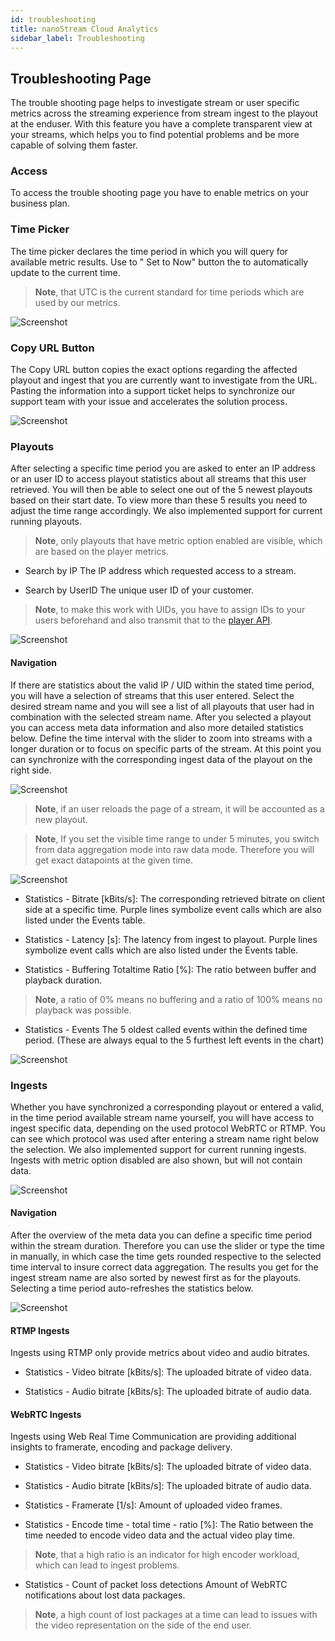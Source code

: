```yaml
---
id: troubleshooting
title: nanoStream Cloud Analytics
sidebar_label: Troubleshooting
---
```


## Troubleshooting Page

The trouble shooting page helps to investigate stream or user specific metrics across the streaming experience from stream ingest to the playout at the enduser. With this feature you have a complete transparent view at your streams, which helps you to find potential problems and be more capable of solving them faster.
    
### Access

To access the trouble shooting page you have to enable metrics on your business plan.

### Time Picker

The time picker declares the time period in which you will query for available metric results. Use to " Set to Now" button the to automatically update to the current time.

> **Note**, that UTC is the current standard for time periods which are used by our metrics.

![Screenshot](/img/cloud/analytics/troubleshooting/time_picker.png)

### Copy URL Button

The Copy URL button copies the exact options regarding the affected playout and ingest that you are currently want to investigate from the URL. Pasting the information into a support ticket helps to synchronize our support team with your issue and accelerates the solution process.

![Screenshot](/img/cloud/analytics/troubleshooting/copy_URL.png)

### Playouts

After selecting a specific time period you are asked to enter an IP address or an user ID to access playout statistics about all streams that this user retrieved. You will then be able to select one out of the 5 newest playouts based on their start date. To view more than these 5 results you need to adjust the time range accordingly. We also implemented support for current running playouts.

> **Note**, only playouts that have metric option enabled are visible, which are based on the player metrics.  
    
   - Search by IP
   The IP address which requested access to a stream.
    
   - Search by UserID
   The unique user ID of your customer. 

> **Note**, to make this work with UIDs, you have to assign IDs to your users beforehand and also transmit that to the [player API](https://docs.nanocosmos.de/docs/nanoplayer/nanoplayer_player_metrics/#how-to-use).

![Screenshot](/img/cloud/analytics/troubleshooting/playouts.png)
    
#### Navigation

If there are statistics about the valid IP / UID within the stated time period, you will have a selection of streams that this user entered. Select the desired stream name and you will see a list of all playouts that user had in combination with the selected stream name. After you selected a playout you can access meta data information and also more detailed statistics below. Define the time interval with the slider to zoom into streams with a longer duration or to focus on specific parts of the stream. At this point you can synchronize with the corresponding ingest data of the playout on the right side.

![Screenshot](/img/cloud/analytics/troubleshooting/metadata.png)

> **Note**, if an user reloads the page of a stream, it will be accounted as a new playout. 

> **Note**, If you set the visible time range to under 5 minutes, you switch from data aggregation mode into raw data mode. Therefore you will get exact datapoints at the given time. 

![Screenshot](/img/cloud/analytics/troubleshooting/raw_mode.png)

   - Statistics - Bitrate [kBits/s]:
   The corresponding retrieved bitrate on client side at a specific time. Purple lines symbolize event calls which are also listed under the Events table.

   - Statistics - Latency [s]:
   The latency from ingest to playout. Purple lines symbolize event calls which are also listed under the Events table.

   - Statistics - Buffering Totaltime Ratio [%]:
   The ratio between buffer and playback duration. 
   
   > **Note**, a ratio of 0% means no buffering and a ratio of 100% means no playback was possible.

   - Statistics - Events
   The 5 oldest called events within the defined time period. (These are always equal to the 5 furthest left events in the chart)

![Screenshot](/img/cloud/analytics/troubleshooting/statistics_playout.png)
        

### Ingests

Whether you have synchronized a corresponding playout or entered a valid, in the time period available stream name yourself, you will have access to ingest specific data, depending on the used protocol WebRTC or RTMP. You can see which protocol was used after entering a stream name right below the selection. We also implemented support for current running ingests. Ingests with metric option disabled are also shown, but will not contain data.

![Screenshot](/img/cloud/analytics/troubleshooting/ingests.png)

#### Navigation

After the overview of the meta data you can define a specific time period within the stream duration. Therefore you can use the slider or type the time in manually, in which case the time gets rounded respective to the selected time interval to insure correct data aggregation. The results you get for the ingest stream name are also sorted by newest first as for the playouts. Selecting a time period auto-refreshes the statistics below.

![Screenshot](/img/cloud/analytics/troubleshooting/statistics_ingest_interval.png)

#### RTMP Ingests

Ingests using RTMP only provide metrics about video and audio bitrates.

   - Statistics - Video bitrate [kBits/s]:
   The uploaded bitrate of video data.

   - Statistics - Audio bitrate [kBits/s]:
   The uploaded bitrate of audio data.

#### WebRTC Ingests

Ingests using Web Real Time Communication are providing additional insights to framerate, encoding and package delivery.

   - Statistics - Video bitrate [kBits/s]:
   The uploaded bitrate of video data.

   - Statistics - Audio bitrate [kBits/s]:
   The uploaded bitrate of audio data.

   - Statistics - Framerate [1/s]:
   Amount of uploaded video frames.

   - Statistics - Encode time - total time - ratio [%]:
   The Ratio between the time needed to encode video data and the actual video play time. 
   
   > **Note**, that a high ratio is an indicator for high encoder workload, which can lead to ingest problems. 

   - Statistics - Count of packet loss detections
   Amount of WebRTC notifications about lost data packages.

   > **Note**, a high count of lost packages at a time can lead to issues with the video representation on the side of the end user.